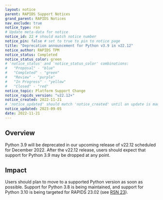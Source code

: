```yaml
---
layout: notice
parent: RAPIDS Support Notices
grand_parent: RAPIDS Notices
nav_exclude: true
notice_type: rsn
# Update meta-data for notice
notice_id: 22 # should match notice number
notice_pin: false # set to true to pin to notice page
title: "Deprecation announcement for Python v3.9 in v22.12"
notice_author: RAPIDS TPM
notice_status: Completed
notice_status_color: green
# 'notice_status' and 'notice_status_color' combinations:
#   "Proposal" - "blue"
#   "Completed" - "green"
#   "Review" - "purple"
#   "In Progress" - "yellow"
#   "Closed" - "red"
notice_topic: Platform Support Change
notice_rapids_version: "v22.12+"
notice_created: 2022-11-21
# 'notice_updated' should match 'notice_created' until an update is made
notice_updated: 2023-09-05
date: 2022-11-21
---
```


## Overview

Python 3.9 will be deprecated in our upcoming release of v22.12 scheduled for December 2022. After the v22.12 release, users should expect that support for Python 3.9 may be dropped at any point.


## Impact

Users should plan to move to a supported Python version as soon as possible. Support for Python 3.8 is being maintained, and support for Python 3.10 is being targeted for RAPIDS 23.02 (see [RSN 23](/notices/rsn0023)).


